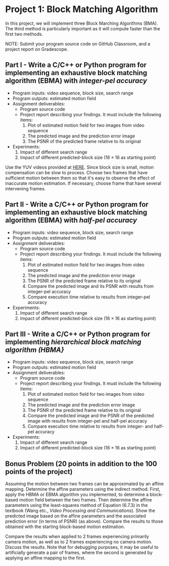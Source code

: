 # Project 1: Block Matching Algorithm
In this project, we will implement three Block Marching Algorithms (BMA). The third method is particularly important as it will compute faster than the first two methods. 

NOTE: Submit your program source code on GitHub Classroom, and a project report on Gradescope.

## Part I - Write a C/C++ or Python program for implementing an exhaustive block matching algorithm (EBMA) with *integer-pel accuracy*
- Program inputs: video sequence, block size, search range
- Program outputs: estimated motion field
- Assignment deliverables:
  - Program source code
  - Project report describing your findings. It must include the following items:
    1. Plot of estimated motion field for two images from video sequence 
    2. The predicted image and the prediction error image
    3. The PSNR of the predicted frame relative to its original
- Experiments:
    1. Impact of different search range
    2. Impact of different predicted-block size ($16 \times 16$ as starting point)

Use the YUV videos provided at [HERE](https://engineering.purdue.edu/~zhu0/ece634/sample_video.zip). Since block size is small, motion compensation can be slow to process. Choose two frames that have sufficient motion between them so that it's easy to observe the effect of inaccurate motion estimation. If necessary, choose frame that have several intervening frames.   
  
## Part II - Write a C/C++ or Python program for implementing an exhaustive block matching algorithm (EBMA) with *half-pel accuracy*
- Program inputs: video sequence, block size, search range
- Program outputs: estimated motion field
- Assignment deliverables:
  - Program source code
  - Project report describing your findings. It must include the following items:
    1. Plot of estimated motion field for two images from video sequence 
    2. The predicted image and the prediction error image
    3. The PSNR of the predicted frame relative to its original
    4. Compare the predicted image and its PSNR with results from integer-pel accuracy
    5. Compare execution time relative to results from integer-pel accuracy
- Experiments:
    1. Impact of different search range
    2. Impact of different predicted-block size ($16 \times 16$ as starting point)
      
## Part III - Write a C/C++ or Python program for implementing *hierarchical block matching algorithm (HBMA}*
- Program inputs: video sequence, block size, search range
- Program outputs: estimated motion field
- Assignment deliverables:
  - Program source code
  - Project report describing your findings. It must include the following items:
    1. Plot of estimated motion field for two images from video sequence 
    2. The predicted image and the prediction error image
    3. The PSNR of the predicted frame relative to its original
    4. Compare the predicted image and the PSNR of the predicted image with results from integer-pel and half-pel accuracy
    5. Compare execution time relative to results from integer- and half-pel accuracy
- Experiments:
    1. Impact of different search range
    2. Impact of different predicted-block size ($16 \times 16$ as starting point)

## Bonus Problem (20 points in addition to the 100 points of the project)
Assuming the motion between two frames can be approximated by an affine mapping. Determine the affine parameters using the indirect method. First, apply the HBMA or EBMA algorithm you implemented, to determine a block-based motion field between the two frames. Then determine the affine parameters using the least-squares method of Equation (6.7.3) in the textbook (Wang etc., *Video Processing and Communications*). Show the predicted image based on the affine parameters and the associated prediction error (in terms of PSNR) (as above). Compare the results to those obtained with the starting block-based motion estimation.

Compare the results when applied to 2 frames experiencing primarily camera motion, as well as to 2 frames experiencing no camera motion. Discuss the results. Note that for debugging purposes, it may be useful to artificially generate a pair of frames, where the second is generated by applying an affine mapping to the first.

